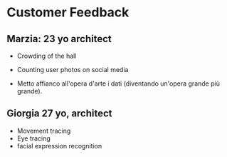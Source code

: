 # Customer Feedback


## Marzia: 23 yo architect

- Crowding of the hall
- Counting user photos on social media

- Metto affianco all'opera d'arte i dati (diventando un'opera grande
più grande). 


## Giorgia 27 yo, architect
- Movement tracing
- Eye tracing
- facial expression recognition






